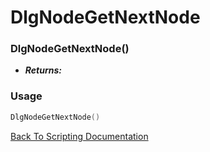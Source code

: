 # DlgNodeGetNextNode

### DlgNodeGetNextNode()
- ***Returns:*** 

### Usage

```Lua
DlgNodeGetNextNode()
```


[Back To Scripting Documentation](../README.md)

